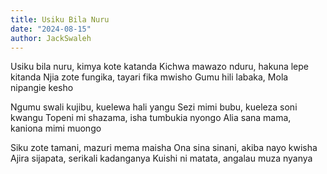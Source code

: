 ```yaml
---
title: Usiku Bila Nuru
date: "2024-08-15"
author: JackSwaleh
---
```


Usiku bila nuru, kimya kote katanda
Kichwa mawazo nduru, hakuna lepe kitanda
Njia zote fungika, tayari fika mwisho
Gumu hili labaka, Mola nipangie kesho

Ngumu swali kujibu, kuelewa hali yangu
Sezi mimi bubu, kueleza soni kwangu
Topeni mi shazama, isha tumbukia nyongo
Alia sana mama, kaniona mimi muongo

Siku zote tamani, mazuri mema maisha
Ona sina sinani, akiba nayo kwisha
Ajira sijapata, serikali kadanganya
Kuishi ni matata, angalau muza nyanya
